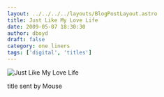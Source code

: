 ```yaml
---
layout: ../../../../layouts/BlogPostLayout.astro
title: Just Like My Love Life
date: 2009-05-07 18:30:30
author: dboyd
draft: false
category: one liners
tags: ['digital', 'titles']
---
```

<img
    src="https://img.selfiespirits.com/images/2009/05/craneWings.jpg"
    alt="Just Like My Love Life"
/>

title sent by Mouse

